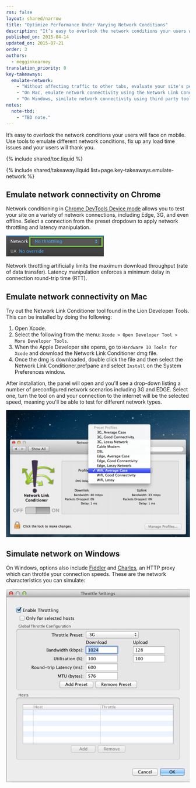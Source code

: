 ```yaml
---
rss: false
layout: shared/narrow
title: "Optimize Performance Under Varying Network Conditions"
description: "It’s easy to overlook the network conditions your users will face on mobile. Use tools to emulate different network conditions, fix up any load time issues and your users will thank you."
published_on: 2015-04-14
updated_on: 2015-07-21
order: 3
authors:
  - megginkearney
translation_priority: 0
key-takeaways:
  emulate-network:
    - "Without affecting traffic to other tabs, evaluate your site's performance using the Chrome DevTools network emulator."
    - "On Mac, emulate network connectivity using the Network Link Conditioner tool."
    - "On Windows, similate network connectivity using third party tools including <a href='http://www.telerik.com/fiddler'>Fiddler</a> and <a href='http://www.charlesproxy.com/'>Charles</a>."
notes:
  note-tbd:
    - "TBD note."
---
```


<p class="intro">
  It’s easy to overlook the network conditions your users will face on mobile. Use tools to emulate different network conditions, fix up any load time issues and your users will thank you.
</p>

{% include shared/toc.liquid %}

{% include shared/takeaway.liquid list=page.key-takeaways.emulate-network %}

## Emulate network connectivity on Chrome

Network conditioning in
[Chrome DevTools Device mode](/web/tools/setup/device-testing/devtools-emulator)
allows you to test your site on a variety of network connections, including Edge, 3G, and even offline. Select a connection from the preset dropdown to apply network throttling and latency manipulation.

![Device mode network controls](imgs/network-throttling.png)

Network throttling artificially limits the maximum download throughput (rate of data transfer). Latency manipulation enforces a minimum delay in connection round-trip time (RTT).

## Emulate network connectivity on Mac

Try out the Network Link Conditioner tool found in the Lion
Developer Tools. This can be installed by doing the following:

1. Open Xcode.
2. Select the following from the menu: `Xcode > Open Developer Tool > More Developer Tools`.
3. When the Apple Developer site opens, go to `Hardware IO Tools for Xcode` and
download the Network Link Conditioner dmg file.
4. Once the dmg is downloaded, double click the file and then select the Network
Link Conditioner.prefpane and select `Install` on the System Preferences window.

After installation, the panel will open and you'll see a drop-down listing a number of
preconfigured network scenarios including 3G and EDGE. Select one, turn the tool
on and your connection to the internet will be the selected speed, meaning
you'll be able to test for different network types.

![OS X Network Link Conditioner](imgs/network-link-conditioner.png)

## Simulate network on Windows

On Windows, options also include [Fiddler](http://www.telerik.com/fiddler) and
[Charles](http://www.charlesproxy.com/), an HTTP proxy which can throttle your
connection speeds. These are the network characteristics you can simulate:

![Network throttling on other platforms](imgs/throttling.png)


